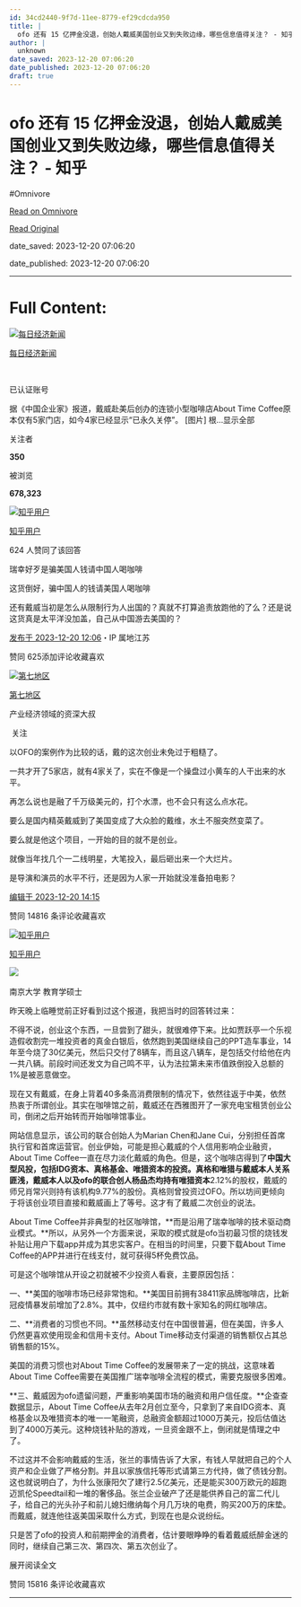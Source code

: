 ```yaml
---
id: 34cd2440-9f7d-11ee-8779-ef29cdcda950
title: |
  ofo 还有 15 亿押金没退，创始人戴威美国创业又到失败边缘，哪些信息值得关注？ - 知乎
author: |
  unknown
date_saved: 2023-12-20 07:06:20
date_published: 2023-12-20 07:06:20
draft: true
---
```


# ofo 还有 15 亿押金没退，创始人戴威美国创业又到失败边缘，哪些信息值得关注？ - 知乎
#Omnivore

[Read on Omnivore](https://omnivore.app/me/ofo-15-18c89176142)

[Read Original](https://www.zhihu.com/question/635784551/answer/3332753638)

date_saved: 2023-12-20 07:06:20

date_published: 2023-12-20 07:06:20

--- 

# Full Content: 

[![每日经济新闻](https://proxy-prod.omnivore-image-cache.app/0x0,sjmiZRbOYnBddSQqBteTQduoa1IM1CppnY-qIoGHpsIU/https://pic1.zhimg.com/v2-3c85f145c803f8c734e586243f171a50_l.jpg?source=1def8aca)](https://www.zhihu.com/org/mei-ri-jing-ji-xin-wen)

[每日经济新闻](https://www.zhihu.com/org/mei-ri-jing-ji-xin-wen)

[​](https://www.zhihu.com/question/48510028)

已认证账号

据《中国企业家》报道，戴威赴美后创办的连锁小型咖啡店About Time Coffee原本仅有5家门店，如今4家已经显示“已永久关停”。 \[图片\] 根…显示全部 ​

关注者

**350**

被浏览

**678,323**

[![知乎用户](https://proxy-prod.omnivore-image-cache.app/0x0,s1k6P3vhItmfYpQfwZpE14dsekOoh81VHGWiw8CXzPG0/https://picx.zhimg.com/v2-abed1a8c04700ba7d72b45195223e0ff_l.jpg?source=2c26e567)](https://www.zhihu.com/people/46fcaea86cc70e423ff86efcdf6a34cf)

[知乎用户](https://www.zhihu.com/people/46fcaea86cc70e423ff86efcdf6a34cf)

624 人赞同了该回答

瑞幸好歹是骗美国人钱请中国人喝咖啡

这货倒好，骗中国人的钱请美国人喝咖啡

还有戴威当初是怎么从限制行为人出国的？真就不打算追责放跑他的了么？还是说这货真是太平洋没加盖，自己从中国游去美国的？

[发布于 2023-12-20 12:06](https://www.zhihu.com/question/635784551/answer/3332753638)・IP 属地江苏

​赞同 625​​添加评论​收藏​喜欢

[![第七地区](https://proxy-prod.omnivore-image-cache.app/0x0,sea2U2rxKa_gybZywaywYRZ_8XFiu4kFfTJio5fCRBXQ/https://picx.zhimg.com/v2-dd785410f7b01929492ab303ad2e6e0d_l.jpg?source=1def8aca)](https://www.zhihu.com/people/qi-ding-61)

[第七地区](https://www.zhihu.com/people/qi-ding-61)

产业经济领域的资深大叔

​ 关注

以OFO的案例作为比较的话，戴的这次创业未免过于粗糙了。

一共才开了5家店，就有4家关了，实在不像是一个操盘过小黄车的人干出来的水平。

再怎么说也是融了千万级美元的，打个水漂，也不会只有这么点水花。

要么是国内精英戴威到了美国变成了大众脸的戴维，水土不服突然变菜了。

要么就是他这个项目，一开始的目的就不是创业。

就像当年找几个一二线明星，大笔投入，最后砸出来一个大烂片。

是导演和演员的水平不行，还是因为人家一开始就没准备拍电影？

[编辑于 2023-12-20 14:15](https://www.zhihu.com/question/635784551/answer/3332881860)

​赞同 148​​16 条评论​收藏​喜欢

[![知乎用户](https://proxy-prod.omnivore-image-cache.app/0x0,sYPOst_vEAudSx_wTU8sqAW1P6hYvsnvtGO6ogPfY6n0/https://picx.zhimg.com/v2-abed1a8c04700ba7d72b45195223e0ff_l.jpg?source=1def8aca)](https://www.zhihu.com/people/f80ffb75e832a2db62ca3246e500fce2)

[知乎用户](https://www.zhihu.com/people/f80ffb75e832a2db62ca3246e500fce2)

[​](https://www.zhihu.com/question/48510028)​![](https://proxy-prod.omnivore-image-cache.app/0x0,sEQaOWrSM4sYxMszrQ6lhsM51WgM5AvlqxCkeG6GJZz4/https://pic1.zhimg.com/v2-4812630bc27d642f7cafcd6cdeca3d7a.jpg?source=88ceefae)

南京大学 教育学硕士

昨天晚上临睡觉前正好看到过这个报道，我把当时的回答转过来：

不得不说，创业这个东西，一旦尝到了甜头，就很难停下来。比如贾跃亭一个乐视造假收割完一堆投资者的真金白银后，依然跑到美国继续自己的PPT造车事业，14年至今烧了30亿美元，然后只交付了8辆车，而且这八辆车，是包括交付给他在内一共八辆。前段时间还发文为自己鸣不平，认为法拉第未来市值跌倒投入总额的1%是被恶意做空。

现在又有戴威，在身上背着40多条高消费限制的情况下，依然往返于中美，依然热衷于所谓创业。其实在咖啡馆之前，戴威还在西雅图开了一家充电宝租赁创业公司，倒闭之后开始转而开始咖啡馆事业。

网站信息显示，该公司的联合创始人为Marian Chen和Jane Cui，分别担任首席执行官和首席运营官。创业伊始，可能是担心戴威的个人信用影响企业融资，About Time Coffee一直在尽力淡化戴威的角色。但是，这个咖啡店得到了**中国大型风投，包括IDG资本、真格基金、唯猎资本的投资。**真格和唯猎与戴威本人关系匪浅，戴威本人以及ofo的联合创人杨品杰均持有**唯猎资本**2.12%的股权，戴威的师兄肖常兴则持有该机构9.77%的股份。真格则曾投资过OFO。所以坊间更倾向于将该创业项目直接和戴威画上了等号。这才有了戴威二次创业的说法。

About Time Coffee并非典型的社区咖啡馆，**而是沿用了瑞幸咖啡的技术驱动商业模式。**所以，从另外一个方面来说，采取的模式就是ofo当初最习惯的烧钱发补贴让用户下载app并成为其忠实客户。在相当的时间里，只要下载About Time Coffee的APP并进行在线支付，就可获得5杯免费饮品。

可是这个咖啡馆从开设之初就被不少投资人看衰，主要原因包括：

 一、**美国的咖啡市场已经非常饱和。**美国目前拥有38411家品牌咖啡店，比新冠疫情暴发前增加了2.8%。其中，仅纽约市就有数十家知名的网红咖啡店。

二、**消费者的习惯也不同。**虽然移动支付在中国很普遍，但在美国，许多人仍然更喜欢使用现金和信用卡支付。About Time移动支付渠道的销售额仅占其总销售额的15%。

美国的消费习惯也对About Time Coffee的发展带来了一定的挑战，这意味着About Time Coffee需要在美国推广瑞幸咖啡全流程的模式，需要克服很多困难。

**三、戴威因为ofo遗留问题，严重影响美国市场的融资和用户信任度。**企查查数据显示，About Time Coffee从去年2月创立至今，只拿到了来自IDG资本、真格基金以及唯猎资本的唯一一笔融资，总融资金额超过1000万美元，投后估值达到了4000万美元。这种烧钱补贴的游戏，一旦资金跟不上，倒闭就是情理之中了。

不过这并不会影响戴威的生活，张兰的事情告诉了大家，有钱人早就把自己的个人资产和企业做了严格分割。并且以家族信托等形式请第三方代持，做了债钱分割。这也就说明白了，为什么张康阳欠了建行2.5亿美元，还是能买300万欧元的超跑迈凯伦Speedtail和一堆的奢侈品。张兰企业破产了还是能供养自己的富二代儿子，给自己的光头孙子和前儿媳妇缴纳每个月几万块的电费，购买200万的床垫。而戴威，就连他往返美国采取什么方式，到现在也是众说纷纭。

只是苦了ofo的投资人和前期押金的消费者，估计要眼睁睁的看着戴威纸醉金迷的同时，继续自己第三次、第四次、第五次创业了。

展开阅读全文​

​赞同 158​​16 条评论​收藏​喜欢

---

